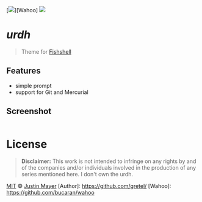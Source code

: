 [![](https://img.shields.io/badge/Themes-Wahoo-00b0ff.svg?style=flat-square)][Wahoo]
![](https://img.shields.io/badge/License-MIT-33CC33.svg?style=flat-square)

# _urdh_

> Theme for [Fishshell](fishshell.com)

## Features

- simple prompt
- support for Git and Mercurial

## Screenshot

<p align="center">
<img src="">
</p>

# License

> __Disclaimer:__ This work is not intended to infringe on any rights by and of the companies and/or individuals involved in the production of any series mentioned here. I don't own the urdh.

[MIT](http://opensource.org/licenses/MIT) © [Justin Mayer](https://github.com/justinmayer)
[Author]: https://github.com/gretel/
[Wahoo]: https://github.com/bucaran/wahoo
